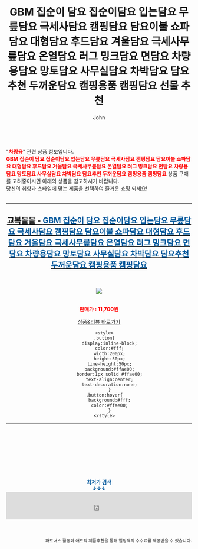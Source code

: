﻿---
layout: post
title:  "GBM 집순이 담요 집순이담요 입는담요 무릎담요 극세사담요 캠핑담요 담요이불 쇼파담요 대형담요 후드담요 겨울담요 극세사무릎담요 온열담요 러그 밍크담요 면담요 차량용담요 망토담요 사무실담요 차박담요 담요추천 두꺼운담요 캠핑용품 캠핑담요 선물 추천"
author: John
categories: [ 차량용 ]
tags: [ 차량용 냉장고, 차량용 선풍기, 차량용 방향제, 차량용 반도체, 차량용 인버터, 차량용 핸드폰 거치대, 차량용품, 차량용 청소기, 차량용 소화기, 차량용 방향제 순위 ]
image: https://gyobokmall.co.kr/web/product/medium/202112/8dd3e0ce1a15730a1bec150c0881febe.jpg 
description: "GBM 집순이 담요 집순이담요 입는담요 무릎담요 극세사담요 캠핑담요 담요이불 쇼파담요 대형담요 후드담요 겨울담요 극세사무릎담요 온열담요 러그 밍크담요 면담요 차량용담요 망토담요 사무실담요 차박담요 담요추천 두꺼운담요 캠핑용품 캠핑담요 선물 추천 관련 상품으로 가장 고객 선호도가 높은 제품입니다."
toc: true
toc_sticky: true
---

<br>
"<b><font color='#ff0000'>차량용</font></b>" 관련 상품 정보입니다.
<br>
<b><font color='#ff0000'>GBM 집순이 담요 집순이담요 입는담요 무릎담요 극세사담요 캠핑담요 담요이불 쇼파담요 대형담요 후드담요 겨울담요 극세사무릎담요 온열담요 러그 밍크담요 면담요 차량용담요 망토담요 사무실담요 차박담요 담요추천 두꺼운담요 캠핑용품 캠핑담요</font></b> 상품 구매를 고려중이시면 아래의 상품을 참고하시기 바랍니다.
<br>
당신의 취향과 스타일에 맞는 제품을 선택하여 즐거운 쇼핑 되세요!
<br><br>
<hr>
<p>
    
<center><h2><a href="https://nico.kr/MBPWMO" target="_blank"><b>교복몰몰 - <font color='#01579B'>GBM 집순이 담요 집순이담요 입는담요 무릎담요 극세사담요 캠핑담요 담요이불 쇼파담요 대형담요 후드담요 겨울담요 극세사무릎담요 온열담요 러그 밍크담요 면담요 차량용담요 망토담요 사무실담요 차박담요 담요추천 두꺼운담요 캠핑용품 캠핑담요</font></b></a></h2><br>

<a href="https://nico.kr/MBPWMO" target="_blank"><img src="https://gyobokmall.co.kr/web/product/medium/202112/8dd3e0ce1a15730a1bec150c0881febe.jpg"></a><br><br>

<b><font color='#ff0000'>판매가 : 11,700원 </font></b><br>

<a href="https://nico.kr/MBPWMO" target="_blank" class="button">상품&리뷰 바로가기</a><p>

        <style>
        .button{
            display:inline-block;
            color:#fff;
            width:200px;
            height:50px;
            line-height:50px;
            background:#ffae00;
            border:1px solid #ffae00;
            text-align:center;
            text-decoration:none;
            }
        .button:hover{
            background:#fff;
            color:#ffae00;
            }
        </style>

<hr>

<br><br><br><br><br><br><br>
<center><b><font color='#01579B' size='medium'>최저가 검색<br>
↓↓↓</font></b></center>
<center><iframe src="https://coupa.ng/b1Tbjx" width="100%" height="75" frameborder="0" scrolling="no" referrerpolicy="unsafe-url"></iframe></center>
<br><br>
<p>
<small>
    <div align="right">파트너스 활동과 애드픽 제품추천을 통해 일정액의 수수료를 제공받을 수 있습니다.</div>
</small>
</p>

